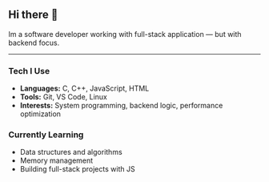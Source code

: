 ## Hi there 💫

Im a software developer working with full-stack application — but with backend focus.

--- 

### Tech I Use
- **Languages:** C, C++, JavaScript, HTML
- **Tools:** Git, VS Code, Linux
- **Interests:** System programming, backend logic, performance optimization

### Currently Learning
- Data structures and algorithms
- Memory management
- Building full-stack projects with JS
